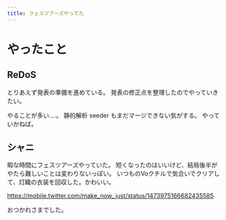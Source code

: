 ```yaml
---
title: フェスツアーズやってた
---
```


# やったこと

## ReDoS

とりあえず発表の準備を進めている。
発表の修正点を整理したのでやっていきたい。

やることが多い‥‥。
静的解析 seeder もまだマージできない気がする。
やっていかねば。

## シャニ

暇な時間にフェスツアーズやっていた。
短くなったのはいいけど、結局後半がやたら難しいことは変わりないっぽい。
いつものVoクチルで気合いでクリアして、灯織の衣装を回収した。かわいい。

<https://mobile.twitter.com/make_now_just/status/1473975166682435585>

おつかれさまでした。
